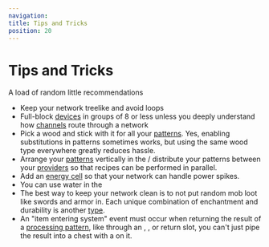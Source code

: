 ```yaml
---
navigation:
title: Tips and Tricks
position: 20
---
```

# Tips and Tricks

A load of random little recommendations

- Keep your network treelike and avoid loops
- Full-block [devices](ae2-mechanics/devices.md) in groups of 8 or less unless you deeply understand how [channels](ae2-mechanics/channels.md)
route through a network
- Pick a wood and stick with it for all your [patterns](items-blocks-machines/patterns.md). Yes, enabling substitutions
in patterns sometimes works, but using the same wood type everywhere greatly reduces hassle.
- Arrange your [patterns](items-blocks-machines/patterns.md) vertically in the <ItemLink id="pattern_access_terminal" />/
distribute your patterns between your [providers](items-blocks-machines/pattern_provider.md) so that recipes can be performed in parallel.
- Add an [energy cell](items-blocks-machines/energy_cells.md) so that your network can handle power spikes.
- You can use water in the <ItemLink id="condenser" />
- The best way to keep your network clean is to not put random mob loot like swords and armor in. Each unique combination of
enchantment and durability is another [type](ae2-mechanics/bytes-and-types.md).
- An "item entering system" event must occur when returning the result of a [processing pattern](items-blocks-machines/patterns.md),
like through an <ItemLink id="importbus" />, <ItemLink id="interface" />, or <ItemLink id="pattern_provider" /> return slot,
you can't just pipe the result into a chest with a <ItemLink id="storage_bus" /> on it.